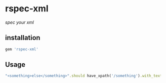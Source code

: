 # rspec-xml
*spec your xml*

## installation
```ruby Gemfile
gem 'rspec-xml'
```

## Usage
```ruby some_spec.rb
"<something>else</something>".should have_xpath('/something').with_text('else')
```
